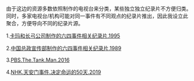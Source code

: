 由于这边的资源多数依照制作的电视台来分类，某些独立独立纪录片不方便归类。同时，多家电视台/机构可能对同一事件有不同观点的纪录片推出，因此我设立此聚合，方便导向不同的纪录片源。

1.[卡玛和长弓公司制作的六四事件相关纪录片.1995](https://github.com/AGX-04/eMule_Sharing/blob/main/%E5%85%AD%E5%9B%9B%E4%BA%8B%E4%BB%B6/%E5%A4%A9%E5%AE%89%E9%97%A8.The.Gate.of.Heavenly.Peace.md)

2.[中国总政宣传部制作的六四事件相关纪录片.1989](https://github.com/AGX-04/eMule_Sharing/blob/main/%E5%85%AD%E5%9B%9B%E4%BA%8B%E4%BB%B6/%E9%A3%98%E6%89%AC%EF%BC%8C%E5%85%B1%E5%92%8C%E5%9B%BD%E7%9A%84%E6%97%97%E5%B8%9C%E2%80%94%E2%80%94%E5%B9%B3%E6%81%AF%E5%8C%97%E4%BA%AC%E5%8F%8D%E9%9D%A9%E5%91%BD%E6%9A%B4%E4%B9%B1%E7%BA%AA%E5%AE%9E.md)

3.[PBS.The.Tank.Man.2016](https://github.com/AGX-04/eMule_Sharing/blob/main/PBS%E7%BA%AA%E5%BD%95%E7%89%87/%E6%8C%A1%E5%9C%A8%E5%9D%A6%E5%85%8B%E5%89%8D%E7%9A%84%E5%B9%B4%E8%BD%BB%E4%BA%BA.The.Tank.Man.md)

4.[NHK.天安门事件.决定命运的50天.2019](https://github.com/AGX-04/eMule_Sharing/blob/main/NHK%E7%BA%AA%E5%BD%95%E7%89%87/%E4%B8%AD%E5%9B%BD/%E5%85%AD%E5%9B%9B%E4%BA%8B%E4%BB%B6/%E5%A4%A9%E5%AE%89%E9%97%A8%E4%BA%8B%E4%BB%B6%20%E5%86%B3%E5%AE%9A%E5%91%BD%E8%BF%90%E7%9A%8450%E5%A4%A9.md)
